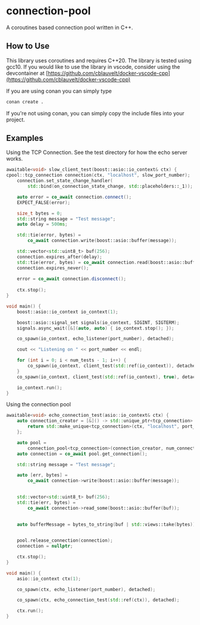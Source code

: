 # connection-pool
A coroutines based connection pool written in C++.

## How to Use
This library uses coroutines and requires C++20. The library is tested using gcc10.
If you would like to use the library in vscode, consider using the devcontainer at
[https://github.com/cblauvelt/docker-vscode-cpp](https://github.com/cblauvelt/docker-vscode-cpp)

If you are using conan you can simply type

```bash
conan create .
```

If you're not using conan, you can simply copy the include files into your project.

## Examples

Using the TCP Connection. See the test directory for how the echo server works.

```c++
awaitable<void> slow_client_test(boost::asio::io_context& ctx) {
cpool::tcp_connection connection(ctx, "localhost", slow_port_number);
    connection.set_state_change_handler(
        std::bind(on_connection_state_change, std::placeholders::_1));

    auto error = co_await connection.connect();
    EXPECT_FALSE(error);

    size_t bytes = 0;
    std::string message = "Test message";
    auto delay = 500ms;

    std::tie(error, bytes) =
        co_await connection.write(boost::asio::buffer(message));

    std::vector<std::uint8_t> buf(256);
    connection.expires_after(delay);
    std::tie(error, bytes) = co_await connection.read(boost::asio::buffer(buf));
    connection.expires_never();
    
    error = co_await connection.disconnect();
    
    ctx.stop();
}

void main() {
    boost::asio::io_context io_context(1);

    boost::asio::signal_set signals(io_context, SIGINT, SIGTERM);
    signals.async_wait([&](auto, auto) { io_context.stop(); });

    co_spawn(io_context, echo_listener(port_number), detached);

    cout << "Listening on " << port_number << endl;

    for (int i = 0; i < num_tests - 1; i++) {
        co_spawn(io_context, client_test(std::ref(io_context)), detached);
    }
    co_spawn(io_context, client_test(std::ref(io_context), true), detached);

    io_context.run();
}
```

Using the connection pool

```c++
awaitable<void> echo_connection_test(asio::io_context& ctx) {
    auto connection_creator = [&]() -> std::unique_ptr<tcp_connection> {
        return std::make_unique<tcp_connection>(ctx, "localhost", port_number);
    };

    auto pool =
        connection_pool<tcp_connection>(connection_creator, num_connections);
    auto connection = co_await pool.get_connection();

    std::string message = "Test message";

    auto [err, bytes] =
        co_await connection->write(boost::asio::buffer(message));
    

    std::vector<std::uint8_t> buf(256);
    std::tie(err, bytes) =
        co_await connection->read_some(boost::asio::buffer(buf));
    

    auto bufferMessage = bytes_to_string(buf | std::views::take(bytes));
    

    pool.release_connection(connection);
    connection = nullptr;

    ctx.stop();
}

void main() {
    asio::io_context ctx(1);

    co_spawn(ctx, echo_listener(port_number), detached);

    co_spawn(ctx, echo_connection_test(std::ref(ctx)), detached);

    ctx.run();
}
```